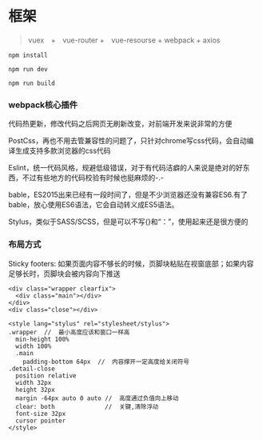 # 框架

> vuex　+　vue-router +　vue-resourse + webpack + axios
```
npm install

npm run dev

npm run build

```
### webpack核心插件
代码热更新，修改代码之后网页无刷新改变，对前端开发来说非常的方便

PostCss，再也不用去管兼容性的问题了，只针对chrome写css代码，会自动编译生成支持多款浏览器的css代码

Eslint，统一代码风格，规避低级错误，对于有代码洁癖的人来说是绝对的好东西，不过有些地方的代码校验有时候也挺麻烦的-.-

bable，ES2015出来已经有一段时间了，但是不少浏览器还没有兼容ES6.有了bable，放心使用ES6语法，它会自动转义成ES5语法。

Stylus，类似于SASS/SCSS，但是可以不写{}和“：”，使用起来还是很方便的

### 布局方式

Sticky footers: 如果页面内容不够长的时候，页脚块粘贴在视窗底部；如果内容足够长时，页脚块会被内容向下推送

```
<div class="wrapper clearfix">
  <div class="main"></div>
</div>
<div class="close"></div>

<style lang="stylus" rel="stylesheet/stylus">
.wrapper  //  最小高度应该和窗口一样高
  min-height 100%
  width 100%
  .main
    padding-bottom 64px  //  内容撑开一定高度给关闭符号
.detail-close
  position relative
  width 32px
  height 32px
  margin -64px auto 0 auto //  高度通过负值向上移动
  clear: both              //  关键,清除浮动
  font-size 32px
  cursor pointer
</style>
```
